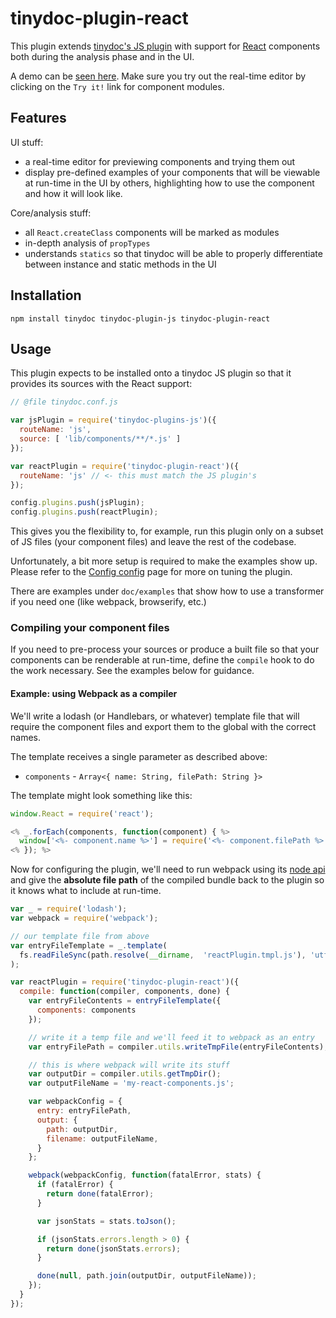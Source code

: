 # tinydoc-plugin-react

This plugin extends [tinydoc's JS plugin](https://github.com/tinydoc/tinydoc-plugin-js) with support for [React](http://facebook.github.io/react) components both during the analysis phase and in the UI.

A demo can be [seen here](http://tinydoc.github.io/tinydoc-plugin-react/). Make sure you try out the real-time editor by clicking on the `Try it!` link for component modules.

## Features

UI stuff:

- a real-time editor for previewing components and trying them out
- display pre-defined examples of your components that will be viewable at run-time in the UI by others, highlighting how to use the component and how it will look like.

Core/analysis stuff:

- all `React.createClass` components will be marked as modules
- in-depth analysis of `propTypes`
- understands `statics` so that tinydoc will be able to properly differentiate between instance and static methods in the UI

## Installation

```
npm install tinydoc tinydoc-plugin-js tinydoc-plugin-react
```

## Usage

This plugin expects to be installed onto a tinydoc JS plugin so that it provides its sources with the React support:

```javascript
// @file tinydoc.conf.js

var jsPlugin = require('tinydoc-plugins-js')({
  routeName: 'js',
  source: [ 'lib/components/**/*.js' ]
});

var reactPlugin = require('tinydoc-plugin-react')({
  routeName: 'js' // <- this must match the JS plugin's
});

config.plugins.push(jsPlugin);
config.plugins.push(reactPlugin);
```

This gives you the flexibility to, for example, run this plugin only on a subset of JS files (your component files) and leave the rest of the codebase.

Unfortunately, a bit more setup is required to make the examples show up. Please refer to the [Config config]() page for more on tuning the plugin.

There are examples under `doc/examples` that show how to use a transformer if you need one (like webpack, browserify, etc.)

### Compiling your component files

If you need to pre-process your sources or produce a built file so that your components can be renderable at run-time, define the `compile` hook to do the work necessary. See the examples below for guidance.

#### Example: using Webpack as a compiler

We'll write a lodash (or Handlebars, or whatever) template file that will require the component files and export them to the global with the correct names.

The template receives a single parameter as described above:

- `components` - `Array<{ name: String, filePath: String }>`

The template might look something like this:

```javascript
window.React = require('react');

<% _.forEach(components, function(component) { %>
  window['<%- component.name %>'] = require('<%- component.filePath %>');
<% }); %>
```

Now for configuring the plugin, we'll need to run webpack using its [node api](http://webpack.github.io/docs/node.js-api.html) and give the **absolute file path** of the compiled bundle back to the plugin so it knows what to include at run-time.

```javascript
var _ = require('lodash');
var webpack = require('webpack');

// our template file from above
var entryFileTemplate = _.template(
  fs.readFileSync(path.resolve(__dirname,  'reactPlugin.tmpl.js'), 'utf-8')
);

var reactPlugin = require('tinydoc-plugin-react')({
  compile: function(compiler, components, done) {
    var entryFileContents = entryFileTemplate({
      components: components
    });

    // write it a temp file and we'll feed it to webpack as an entry
    var entryFilePath = compiler.utils.writeTmpFile(entryFileContents);

    // this is where webpack will write its stuff
    var outputDir = compiler.utils.getTmpDir();
    var outputFileName = 'my-react-components.js';

    var webpackConfig = {
      entry: entryFilePath,
      output: {
        path: outputDir,
        filename: outputFileName,
      }
    };

    webpack(webpackConfig, function(fatalError, stats) {
      if (fatalError) {
        return done(fatalError);
      }

      var jsonStats = stats.toJson();

      if (jsonStats.errors.length > 0) {
        return done(jsonStats.errors);
      }

      done(null, path.join(outputDir, outputFileName));
    });
  }
});
```